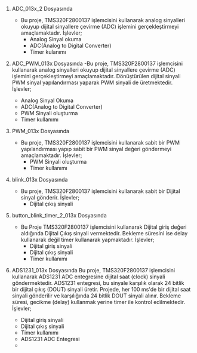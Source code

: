 1) ADC_013x_2 Dosyasında
   - Bu proje, TMS320F2800137 işlemcisini kullanarak analog sinyalleri okuyup dijital sinyallere çevirme (ADC) işlemini gerçekleştirmeyi amaçlamaktadır.
   İşlevler;
      - Analog Sinyal okuma
      - ADC(Analog to Digital Converter)
      - Timer kulanımı

2) ADC_PWM_013x Dosyasında
   -Bu proje, TMS320F2800137 işlemcisini kullanarak analog sinyalleri okuyup dijital sinyallere çevirme (ADC) işlemini gerçekleştirmeyi amaçlamaktadır.
   Dönüştürülen dijital sinyali PWM sinyal yapılandırması yaparak PWM sinyali de üretmektedir.
   İşlevler;
      - Analog Sinyal Okuma
      - ADC(Analog to Digital Converter)
      - PWM Sinyali oluşturma
      - Timer kullanımı

3) PWM_013x Dosyasında
   - Bu proje, TMS320F2800137 işlemcisini kullanarak sabit bir PWM yapılandırması yapıp sabit bir PWM sinyal değeri göndermeyi amaçlamaktadır.
   İşlevler;
      - PWM Sinyali oluşturma
      - Timer kullanımı

4) blink_013x Dosyasında
   - Bu proje, TMS320F2800137 işlemcisini kullanarak sabit bir Dijital sinyal gönderir.
   İşlevler;
      - Dijital çıkış sinyali
    
5) button_blink_timer_2_013x Dosyasında
   - Bu Proje TMS320F2800137 işlemcisini kullanarak Dijital giriş değeri aldığında Dijital Çıkış sinyali vermektedir.
   Bekleme süresini ise delay kullanarak değil timer kullanarak yapmaktadır.
   İşlevler;
      - Dijital giriş sinyali
      - Dijital çıkış sinyali
      - Timer kullanımı
    
6) ADS1231_013x Dosyasında
   Bu proje, TMS320F2800137 işlemcisini kullanarak ADS1231 ADC entegresine dijital saat (clock) sinyali göndermektedir. ADS1231 entegresi, bu sinyale karşılık olarak 24 bitlik bir dijital çıkış (DOUT) sinyali üretir. Projede, her 100 ms'de bir dijital saat sinyali gönderilir ve karşılığında 24 bitlik DOUT sinyali alınır. Bekleme süresi, gecikme (delay) kullanmak yerine timer ile kontrol edilmektedir.
   İşlevler;
      - Dijital giriş sinyali
      - Dijital çıkış sinyali
      - Timer kullanımı
      - ADS1231 ADC Entegresi
      - 
